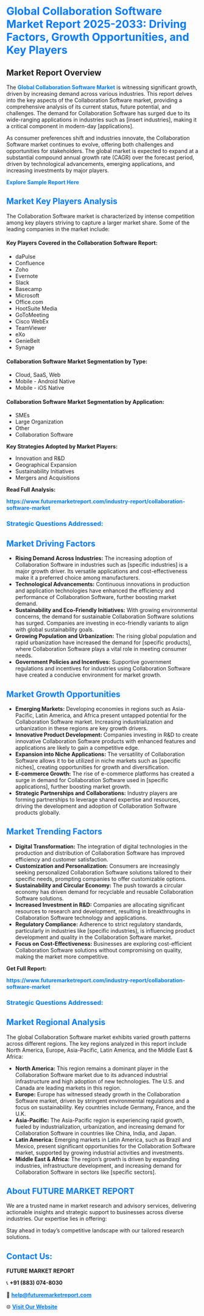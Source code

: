 <h1 style="color: #007BFF;">Global Collaboration Software Market Report 2025-2033: Driving Factors, Growth Opportunities, and Key Players</h1>

<section id="overview">
<h2>Market Report Overview</h2>
<p>The <a href="https://www.futuremarketreport.com/industry-report/collaboration-software-market" style="color: #007BFF; text-decoration: none;"><strong>Global Collaboration Software Market</strong></a> is witnessing significant growth, driven by increasing demand across various industries. This report delves into the key aspects of the Collaboration Software market, providing a comprehensive analysis of its current status, future potential, and challenges. The demand for Collaboration Software has surged due to its wide-ranging applications in industries such as [insert industries], making it a critical component in modern-day [applications].</p>
<p>As consumer preferences shift and industries innovate, the Collaboration Software market continues to evolve, offering both challenges and opportunities for stakeholders. The global market is expected to expand at a substantial compound annual growth rate (CAGR) over the forecast period, driven by technological advancements, emerging applications, and increasing investments by major players.</p>
</section>

<section id="overview">
<p><a href="https://www.futuremarketreport.com/request-sample/reportId=112497" style="color: #007BFF; text-decoration: none;"><strong>Explore Sample Report Here</strong></a></p>
</section>

<section id="key-players">
<h2 style="color: #007BFF;">Market Key Players Analysis</h2>
<p>The Collaboration Software market is characterized by intense competition among key players striving to capture a larger market share. Some of the leading companies in the market include:</p>
<h4>Key Players Covered in the Collaboration Software Report:</h4>
<ul><li>daPulse</li><li>Confluence</li><li>Zoho</li><li>Evernote</li><li>Slack</li><li>Basecamp</li><li>Microsoft</li><li>Office.com</li><li>HootSuite Media</li><li>GoToMeeting</li><li>Cisco WebEx</li><li>TeamViewer</li><li>eXo</li><li>GenieBelt</li><li>Synage</li></ul>
<h4>Collaboration Software Market Segmentation by Type:</h4>
<ul><li>Cloud, SaaS, Web</li><li>Mobile - Android Native</li><li>Mobile - iOS Native</li></ul>

<h4>Collaboration Software Market Segmentation by Application:</h4>
<ul><li>SMEs</li><li>Large Organization</li><li>Other</li><li>Collaboration Software</li></ul>
<p><strong>Key Strategies Adopted by Market Players:</strong></p>
<ul>
<li>Innovation and R&D</li>
<li>Geographical Expansion</li>
<li>Sustainability Initiatives</li>
<li>Mergers and Acquisitions</li>
</ul>
</section>

<section>
<p><strong>Read Full Analysis: </strong></p><a href="https://www.futuremarketreport.com/industry-report/collaboration-software-market" style="color: #007BFF; text-decoration: none;"><strong>https://www.futuremarketreport.com/industry-report/collaboration-software-market</strong></a>
<h3 style="color: #007BFF;">Strategic Questions Addressed:</h3>
</section>

<section id="driving-factors">
<h2 style="color: #007BFF;">Market Driving Factors</h2>
<ul>
<li><strong>Rising Demand Across Industries:</strong> The increasing adoption of Collaboration Software in industries such as [specific industries] is a major growth driver. Its versatile applications and cost-effectiveness make it a preferred choice among manufacturers.</li>
<li><strong>Technological Advancements:</strong> Continuous innovations in production and application technologies have enhanced the efficiency and performance of Collaboration Software, further boosting market demand.</li>
<li><strong>Sustainability and Eco-Friendly Initiatives:</strong> With growing environmental concerns, the demand for sustainable Collaboration Software solutions has surged. Companies are investing in eco-friendly variants to align with global sustainability goals.</li>
<li><strong>Growing Population and Urbanization:</strong> The rising global population and rapid urbanization have increased the demand for [specific products], where Collaboration Software plays a vital role in meeting consumer needs.</li>
<li><strong>Government Policies and Incentives:</strong> Supportive government regulations and incentives for industries using Collaboration Software have created a conducive environment for market growth.</li>
</ul>
</section>

<section id="growth-opportunities">
<h2 style="color: #007BFF;">Market Growth Opportunities</h2>
<ul>
<li><strong>Emerging Markets:</strong> Developing economies in regions such as Asia-Pacific, Latin America, and Africa present untapped potential for the Collaboration Software market. Increasing industrialization and urbanization in these regions are key growth drivers.</li>
<li><strong>Innovative Product Development:</strong> Companies investing in R&D to create innovative Collaboration Software products with enhanced features and applications are likely to gain a competitive edge.</li>
<li><strong>Expansion into Niche Applications:</strong> The versatility of Collaboration Software allows it to be utilized in niche markets such as [specific niches], creating opportunities for growth and diversification.</li>
<li><strong>E-commerce Growth:</strong> The rise of e-commerce platforms has created a surge in demand for Collaboration Software used in [specific applications], further boosting market growth.</li>
<li><strong>Strategic Partnerships and Collaborations:</strong> Industry players are forming partnerships to leverage shared expertise and resources, driving the development and adoption of Collaboration Software products globally.</li>
</ul>
</section>

<section id="trending-factors">
<h2 style="color: #007BFF;">Market Trending Factors</h2>
<ul>
<li><strong>Digital Transformation:</strong> The integration of digital technologies in the production and distribution of Collaboration Software has improved efficiency and customer satisfaction.</li>
<li><strong>Customization and Personalization:</strong> Consumers are increasingly seeking personalized Collaboration Software solutions tailored to their specific needs, prompting companies to offer customizable options.</li>
<li><strong>Sustainability and Circular Economy:</strong> The push towards a circular economy has driven demand for recyclable and reusable Collaboration Software solutions.</li>
<li><strong>Increased Investment in R&D:</strong> Companies are allocating significant resources to research and development, resulting in breakthroughs in Collaboration Software technology and applications.</li>
<li><strong>Regulatory Compliance:</strong> Adherence to strict regulatory standards, particularly in industries like [specific industries], is influencing product development and quality in the Collaboration Software market.</li>
<li><strong>Focus on Cost-Effectiveness:</strong> Businesses are exploring cost-efficient Collaboration Software solutions without compromising on quality, making the market more competitive.</li>
</ul>
</section>

<section>
<p><strong>Get Full Report: </strong></p><a href="https://www.futuremarketreport.com/industry-report/collaboration-software-market" style="color: #007BFF; text-decoration: none;"><strong>https://www.futuremarketreport.com/industry-report/collaboration-software-market</strong></a>
<h3 style="color: #007BFF;">Strategic Questions Addressed:</h3>
</section>


<section id="regional-analysis">
<h2 style="color: #007BFF;">Market Regional Analysis</h2>
<p>The global Collaboration Software market exhibits varied growth patterns across different regions. The key regions analyzed in this report include North America, Europe, Asia-Pacific, Latin America, and the Middle East & Africa:</p>
<ul>
<li><strong>North America:</strong> This region remains a dominant player in the Collaboration Software market due to its advanced industrial infrastructure and high adoption of new technologies. The U.S. and Canada are leading markets in this region.</li>
<li><strong>Europe:</strong> Europe has witnessed steady growth in the Collaboration Software market, driven by stringent environmental regulations and a focus on sustainability. Key countries include Germany, France, and the U.K.</li>
<li><strong>Asia-Pacific:</strong> The Asia-Pacific region is experiencing rapid growth, fueled by industrialization, urbanization, and increasing demand for Collaboration Software in countries like China, India, and Japan.</li>
<li><strong>Latin America:</strong> Emerging markets in Latin America, such as Brazil and Mexico, present significant opportunities for the Collaboration Software market, supported by growing industrial activities and investments.</li>
<li><strong>Middle East & Africa:</strong> The region’s growth is driven by expanding industries, infrastructure development, and increasing demand for Collaboration Software in sectors like [specific sectors].</li>
</ul>
</section>

<footer>
<h2 style="color: #007BFF;">About FUTURE MARKET REPORT</h2>
<p>We are a trusted name in market research and advisory services, delivering actionable insights and strategic support to businesses across diverse industries. Our expertise lies in offering:</p>

<p>Stay ahead in today’s competitive landscape with our tailored research solutions.</p>

<h2 style="color: #007BFF;">Contact Us:</h2>
<p><strong>FUTURE MARKET REPORT</strong></p>
<p>📞 <strong>+91 (883) 074-8030</strong></p>
<p>📧 <strong><a href="mailto:help@futuremarketreport.com" style="color: #007BFF;">help@futuremarketreport.com</a></strong></p>
<p>🌐 <strong><a href="https://www.futuremarketreport.com/" style="color: #007BFF;">Visit Our Website</a></strong></p>
</footer>